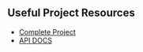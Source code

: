 ## Useful Project Resources

- [Complete Project](https://react-vite-comfy-store-v2.netlify.app/)
- [API DOCS](https://documenter.getpostman.com/view/18152321/2s9Xy5KpTi)

